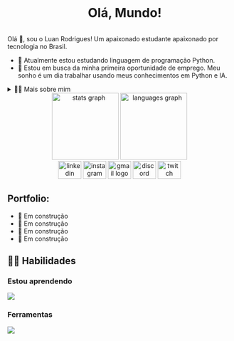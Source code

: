 <!--título-->
<div id="user-content-toc">
  <ul align="center">
    <summary><h1 style="display: inline-block">Olá, Mundo!</h1></summary>
</div>

<!-- Presentation -->
<p>
  Olá 👋, sou o Luan Rodrigues! Um apaixonado estudante apaixonado por tecnologia no Brasil.

  - 🌱 Atualmente estou estudando linguagem de programação Python.
  - 🔭 Estou em busca da minha primeira oportunidade de emprego. Meu sonho é um dia trabalhar usando meus conhecimentos em Python e IA.
</p>

<!-- Dropdown -->
<details>
  <summary>👨‍💻 Mais sobre mim</summary>

  - 💬 Tenho 29 anos e atualmente moro no Brasil. Tenho fluência em inglês e tenho experiência com SQL, Python, Análise de Dados, Visualização de Dados e Machine Learning. Também sou gamer e ja fui criador de conteudo na Twitch, o que me ajudou a desenvolver habilidades importantes como criatividade, comunicação, marketing, capacidade analítica, gestão de comunidades e mídias sociais.

  - ⚡ Gosto de ler, seja um bom livro, mangá ou quadrinhos, além de assistir filmes e jogar! Acredito que nossos interesses pessoais contribuem para uma percepção mais apurada das coisas e para a resolução de problemas. \o/
</details>


<!-- Links
[![LinkedIn](https://img.shields.io/badge/LinkedIn-0077B5?style=for-the-badge&logo=linkedin&logoColor=white)](https://www.linkedin.com/in/eusouluanrodrigues/)
[![Instagram](https://img.shields.io/badge/Instagram-E4405F?style=for-the-badge&logo=instagram&logoColor=white)](https://www.instagram.com//)
[![Twtich](https://img.shields.io/badge/Twitch-9146FF?style=for-the-badge&logo=twitch&logoColor=white)](https://www.twitch.tv/kouran/) -->


<!-- GithubStats -->

<div align="center">
  <img src="https://github-readme-stats.vercel.app/api?username=eusouluanrodrigues&hide_title=false&hide_rank=false&show_icons=true&include_all_commits=true&count_private=true&disable_animations=false&theme=shadow_red&locale=en&hide_border=false" height="150" alt="stats graph"  />
  <img src="https://github-readme-stats.vercel.app/api/top-langs?username=eusouluanrodrigues&locale=en&hide_title=false&layout=compact&card_width=320&langs_count=5&theme=shadow_red&hide_border=false" height="150" alt="languages graph"  />
</div>

<!-- Social Media -->

<div align="center">
  <img src="https://raw.githubusercontent.com/maurodesouza/profile-readme-generator/master/src/assets/icons/social/linkedin/default.svg" width="52" height="40" alt="linkedin logo"  />
  <img src="https://raw.githubusercontent.com/maurodesouza/profile-readme-generator/master/src/assets/icons/social/instagram/default.svg" width="52" height="40" alt="instagram logo"  />
  <img src="https://raw.githubusercontent.com/maurodesouza/profile-readme-generator/master/src/assets/icons/social/gmail/default.svg" width="52" height="40" alt="gmail logo"  />
  <img src="https://raw.githubusercontent.com/maurodesouza/profile-readme-generator/master/src/assets/icons/social/discord/default.svg" width="52" height="40" alt="discord logo"  />
  <img src="https://raw.githubusercontent.com/maurodesouza/profile-readme-generator/master/src/assets/icons/social/twitch/default.svg" width="52" height="40" alt="twitch logo"  />
</div>

###


<!-- Portfolio -->
## Portfolio:
- 🚧 Em construção
- 🚧 Em construção
- 🚧 Em construção 
- 🚧 Em construção

<!-- GIF 
<p align="center">
  <img align="center" src="https://github.com/eusouluanrodrigues/eusouluanrodrigues/assets/136765935/102d000a-49e2-44fe-8aff-7393176c620b" alt="Imagem">
</p>#
-->

## 🐱‍👤 Habilidades
<!-- Skills: Programming Languages -->
  <div style="flex-basis: 48%;">
    <h3>Estou aprendendo</h3>
    <p align="left">
  <a href="https://skillicons.dev">
    <img src="https://skillicons.dev/icons?i=py,html,css,js" />
  </a>
</p>
  </div>

<!-- Skills: Tools & Frameworks -->
  <div style="flex-basis: 48%;">
    <h3>Ferramentas</h3>
    <p align="left">
  <a href="https://skillicons.dev">
    <img src="https://skillicons.dev/icons?i=vscode,pycharm,git,anaconda" />
  </a>
</p> 
  </div>

